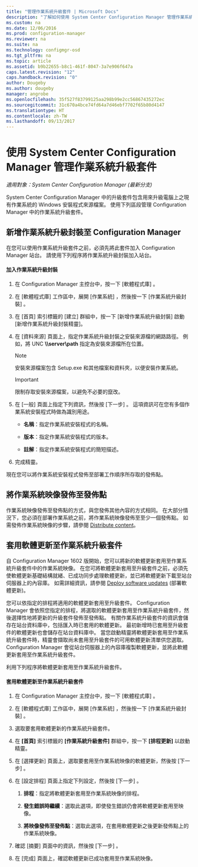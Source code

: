 ```yaml
---
title: "管理作業系統升級套件 | Microsoft Docs"
description: "了解如何使用 System Center Configuration Manager 管理作業系統升級套件。"
ms.custom: na
ms.date: 12/06/2016
ms.prod: configuration-manager
ms.reviewer: na
ms.suite: na
ms.technology: configmgr-osd
ms.tgt_pltfrm: na
ms.topic: article
ms.assetid: b9b22655-b8c1-461f-8047-3a7e906f647a
caps.latest.revision: "12"
caps.handback.revision: "0"
author: Dougeby
ms.author: dougeby
manager: angrobe
ms.openlocfilehash: 35f527f83799125aa298b99e2cc56867435272ec
ms.sourcegitcommit: 31c670a4bce74fd64a7d46ebf7702f65b80d4147
ms.translationtype: HT
ms.contentlocale: zh-TW
ms.lasthandoff: 09/13/2017
---
```

# <a name="manage-operating-system-upgrade-packages-with-system-center-configuration-manager"></a>使用 System Center Configuration Manager 管理作業系統升級套件

*適用對象：System Center Configuration Manager (最新分支)*

System Center Configuration Manager 中的升級套件包含用來升級電腦上之現有作業系統的 Windows 安裝程式來源檔案。 使用下列區段管理 Configuration Manager 中的作業系統升級套件。

##  <a name="BKMK_AddOSUpgradePkgs"></a> 新增作業系統升級封裝至 Configuration Manager  
 在您可以使用作業系統升級套件之前，必須先將此套件加入 Configuration Manager 站台。 請使用下列程序將作業系統升級封裝加入站台。  

#### <a name="to-add-an-operating-system-upgrade-package"></a>加入作業系統升級封裝  

1.  在 Configuration Manager 主控台中，按一下 [軟體程式庫] 。  

2.  在 [軟體程式庫]  工作區中，展開 [作業系統] ，然後按一下 [作業系統升級封裝] 。  

3.  在 [首頁]  索引標籤的 [建立]  群組中，按一下 [新增作業系統升級封裝]  啟動 [新增作業系統升級封裝精靈]。  

4.  在 [資料來源]  頁面上，指定作業系統升級封裝之安裝來源檔的網路路徑。 例如，將 UNC **\\\server\path** 指定為安裝來源檔所在位置。  

    > [!NOTE]  
    >  安裝來源檔案包含 Setup.exe 和其他檔案和資料夾，以便安裝作業系統。  

    > [!IMPORTANT]  
    >  限制存取安裝來源檔案，以避免不必要的竄改。  

5.  在 [一般]  頁面上指定下列資訊，然後按 [下一步] 。 這項資訊可在您有多個作業系統安裝程式時做為識別用途。  

    -   **名稱**：指定作業系統安裝程式的名稱。  

    -   **版本**：指定作業系統安裝程式的版本。  

    -   **註解**：指定作業系統安裝程式的簡短描述。  

6.  完成精靈。  

 現在您可以將作業系統安裝程式發佈至部署工作順序所存取的發佈點。  

##  <a name="BKMK_DistributeBootImages"></a> 將作業系統映像發佈至發佈點  
 作業系統映像發佈至發佈點的方式，與您發佈其他內容的方式相同。 在大部分情況下，您必須在部署作業系統之前，將作業系統映像發佈至至少一個發佈點。 如需發佈作業系統映像的步驟，請參閱 [Distribute content](../../core/servers/deploy/configure/deploy-and-manage-content.md#bkmk_distribute)。  

##  <a name="BKMK_OSUpgradePkgApplyUpdates"></a> 套用軟體更新至作業系統升級套件  
 自 Configuration Manager 1602 版開始，您可以將新的軟體更新套用至作業系統升級套件中的作業系統映像。 在您可將軟體更新套用至升級套件之前，必須先使軟體更新基礎結構就緒、已成功同步處理軟體更新，並已將軟體更新下載至站台伺服器上的內容庫。 如需詳細資訊，請參閱 [Deploy software updates](../../sum/deploy-use/deploy-software-updates.md) (部署軟體更新)。  

 您可以依指定的排程將適用的軟體更新套用至升級套件。 Configuration Manager 會依照您指定的排程，將選取的軟體更新套用至作業系統升級套件，然後選擇性地將更新的升級套件發佈至發佈點。 有關作業系統升級套件的資訊會儲存在站台資料庫中，包括匯入時已套用的軟體更新。 最初新增時已套用至升級套件的軟體更新也會儲存在站台資料庫中。 當您啟動精靈將軟體更新套用至作業系統升級套件時，精靈會擷取尚未套用至升級套件的可用軟體更新清單供您選取。 Configuration Manager 會從站台伺服器上的內容庫複製軟體更新，並將此軟體更新套用至作業系統升級套件。  

 利用下列程序將軟體更新套用至作業系統升級套件。  

#### <a name="to-apply-software-updates-to-an-operating-system-upgrade-package"></a>套用軟體更新至作業系統升級套件  

1.  在 Configuration Manager 主控台中，按一下 [軟體程式庫] 。  

2.  在 [軟體程式庫]  工作區中，展開 [作業系統] ，然後按一下 [作業系統升級封裝] 。  

3.  選取要套用軟體更新的作業系統升級套件。  

4.  在 **[首頁]** 索引標籤的 **[作業系統升級套件]** 群組中，按一下 **[排程更新]** 以啟動精靈。  

5.  在 [選擇更新]  頁面上，選取要套用至作業系統映像的軟體更新，然後按 [下一步] 。  

6.  在 [設定排程]  頁面上指定下列設定，然後按 [下一步] 。  

    1.  **排程**：指定將軟體更新套用至作業系統映像的排程。  

    2.  **發生錯誤時繼續**：選取此選項，即使發生錯誤仍會將軟體更新套用至映像。  

    3.  **將映像發佈至發佈點**：選取此選項，在套用軟體更新之後更新發佈點上的作業系統映像。  

7.  確認 [摘要]  頁面中的資訊，然後按 [下一步] 。  

8.  在 [完成]  頁面上，確認軟體更新已成功套用至作業系統映像。  
